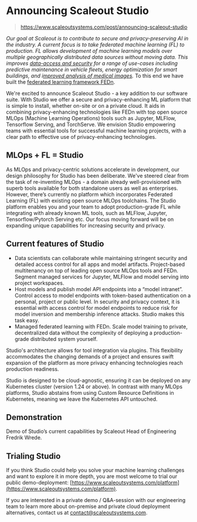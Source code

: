 ﻿# Announcing Scaleout Studio

> https://www.scaleoutsystems.com/post/announcing-scaleout-studio

_Our goal at Scaleout is to contribute to secure and privacy-preserving AI in the industry. A current focus is to take federated machine learning (FL) to production. FL allows development of machine learning models over multiple geographically distributed data sources without moving data. This improves_ [_data-access and security_](https://www.scaleoutsystems.com/post/the-copy-problem-in-machine-learning) _for a range of use-cases including predictive maintenance in vehicle fleets, energy optimization for smart buildings, and i_[_mproved analysis of medical images_](https://www.scaleoutsystems.com/post/improving-the-clinical-workflow-with-federated-learning)_._ To this end we have built the [federated learning framework FEDn](https://www.scaleoutsystems.com/post/our-approach-to-scalable-federated-learning).

We're excited to announce Scaleout Studio -  a key addition to our software suite. With Studio we offer a secure and privacy-enhancing ML platform that is simple to install, whether on-site or on a private cloud. It aids in combining privacy-enhancing technologies like FEDn with top open source MLOps (Machine Learning Operations) tools such as Jupyter, MLFlow, Tensorflow Serving, and TorchServe. We envision Studio empowering teams with essential tools for successful machine learning projects, with a clear path to effective use of privacy-enhancing technologies.

MLOps + FL = Studio
-------------------

As MLOps and privacy-centric solutions accelerate in development, our design philosophy for Studio has been deliberate. We've steered clear from the task of re-inventing MLOps - a domain already well-provisioned with superb tools available for both standalone users as well as enterprises. However, there’s currently no platform which incorporates Federated Learning (FL) with existing open source MLOps toolchains. The Studio platform enables you and your team to adopt production-grade FL while integrating with already known ML tools, such as MLFlow, Jupyter, Tensorflow/Pytorch Serving etc. Our focus moving forward will be on expanding unique capabilities for increasing security and privacy.

Current features of Studio
--------------------------

*   Data scientists can collaborate while maintaining stringent security and detailed access control for all apps and model artifacts. Project-based multitenancy on top of leading open source MLOps tools and FEDn. Segment managed services for Jupyter, MLFlow and model serving into project workspaces.
*   Host models and publish model API endpoints into a “model intranet”. Control access to model endpoints with token-based authentication on a personal, project or public level. In security and privacy context, it is essential with access control for model endpoints to reduce risk for model inversion and membership inference attacks. Studio makes this task easy.
*   Managed federated learning with FEDn. Scale model training to private, decentralized data without the complexity of deploying a production-grade distributed system yourself.

Studio's architecture allows for tool integration via plugins. This flexibility accommodates the changing demands of a project and ensures swift expansion of the platform as more privacy enhancing technologies reach production readiness.

Studio is designed to be cloud-agnostic, ensuring it can be deployed on any Kubernetes cluster (version 1.24 or above). In contrast with many MLOps platforms, Studio abstains from using Custom Resource Definitions in Kubernetes, meaning we leave the Kubernetes API untouched.

Demonstration
-------------

Demo of Studio’s current capabilities by Scaleout Head of Engineering Fredrik Wrede.

Trialing Studio
---------------

If you think Studio could help you solve your machine learning challenges and want to explore it in more depth, you are most welcome to trial our public demo-deployment: [https://www.scaleoutsystems.com/platform](https://www.scaleoutsystems.com/platform).

If you are interested in a private demo / Q&A-session with our engineering team to learn more about on-premise and private cloud deployment alternatives, contact us at [contact@scaleoutsystems.com](mailto:ebba@scaleoutsystems.com).
